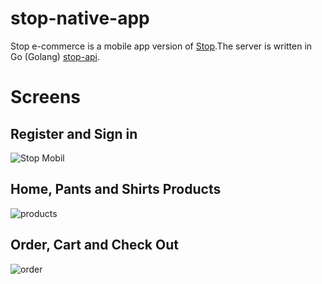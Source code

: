 # stop-native-app
Stop e-commerce is a mobile app version of [Stop](https://github.com/redmejia/stop).The server is written in Go (Golang) [stop-api](https://github.com/redmejia/stop-api).

# Screens
## Register and Sign in
![Stop Mobil](https://user-images.githubusercontent.com/51460153/158324764-b5e6b720-4091-4437-8b1f-f35c5a2a9f82.png)

## Home, Pants and Shirts Products
![products](https://user-images.githubusercontent.com/51460153/159153248-34afd7b9-7c1e-434b-89c1-0f300b41eef7.png)

## Order, Cart and Check Out 
![order](https://user-images.githubusercontent.com/51460153/158326379-722eb892-5666-4d2d-9b0c-c359ca7c2f73.png)